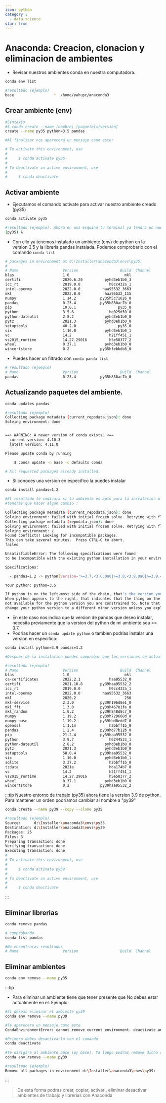 ```yaml
---
icon: python
category :
  - data science
star: true
---
```


# Anaconda: Creacion, clonacion y eliminacion de ambientes

+ Revisar nuestros ambientes conda en nuestra computadora.
```sh
conda env list

#resultado (ejemplo)
base                  *  /home/yahupc/anaconda3
```
## Crear ambiente (env)
```sh
#Sintaxis
#$ conda create --name [nombre] [paquete]=[versión]
create --name py35 python=3.5 pandas

#Al finalizar nos aparecerá un mensaje como este:

# To activate this environment, use
#
#     $ conda activate py35
#
# To deactivate an active environment, use
#
#     $ conda deactivate
```
## Activar ambiente
+ Ejecutamos el comando activate para activar nuestro ambiente creado (py35)

```sh
conda activate py35

#resultado (ejemplo). Ahora en una esquina tu terminal ya tendra un nuevo entorno
(py35) λ
```
+ Con ello ya tenemos instalado un ambiente (env) de python en la version 3.5 y la libreria pandas instalada. Podemos comprobarlo con el comando `conda list`
```sh
# packages in environment at d:\Installer\anaconda3\envs\py35:
#
# Name                    Version                   Build  Channel
blas                      1.0                         mkl
certifi                   2020.6.20          pyhd3eb1b0_3
icc_rt                    2019.0.0             h0cc432a_1
intel-openmp              2022.0.0          haa95532_3663
mkl                       2022.0.0           haa95532_115
numpy                     1.14.2           py35h5c71026_0
pandas                    0.23.4           py35h830ac7b_0
pip                       10.0.1                   py35_0
python                    3.5.6                he025d50_0
python-dateutil           2.8.2              pyhd3eb1b0_0
pytz                      2021.3             pyhd3eb1b0_0
setuptools                40.2.0                   py35_0
six                       1.16.0             pyhd3eb1b0_1
vc                        14.2                 h21ff451_1
vs2015_runtime            14.27.29016          h5e58377_2
wheel                     0.37.1             pyhd3eb1b0_0
wincertstore              0.2              py35hfebbdb8_0
```
+ Puedes hacer un filtrado con `conda panda list`
```sh 
# resultado (ejemplo)
# Name                    Version                   Build  Channel
pandas                    0.23.4           py35h830ac7b_0
```

## Actualizando paquetes del ambiente.
```sh
conda updates pandas

#resultado (ejemplo)
Collecting package metadata (current_repodata.json): done
Solving environment: done


==> WARNING: A newer version of conda exists. <==
  current version: 4.10.3
  latest version: 4.11.0

Please update conda by running

    $ conda update -n base -c defaults conda

# All requested packages already installed.
```
+ Si conoces una version en especifico la puedes instalar
```sh
conda install pandas=1.2

#El resultado te indicara si tu ambiente es apto para la instalacion o si 
#tendras que hacer algun cambio :

Collecting package metadata (current_repodata.json): done
Solving environment: failed with initial frozen solve. Retrying with flexible solve.
Collecting package metadata (repodata.json): done
Solving environment: failed with initial frozen solve. Retrying with flexible solve.
Solving environment: /
Found conflicts! Looking for incompatible packages.
This can take several minutes.  Press CTRL-C to abort.
failed

UnsatisfiableError: The following specifications were found
to be incompatible with the existing python installation in your environment:

Specifications:

  - pandas=1.2 -> python[version='>=3.7,<3.8.0a0|>=3.8,<3.9.0a0|>=3.9,<3.10.0a0']

Your python: python=3.5

If python is on the left-most side of the chain, that's the version you've asked for.
When python appears to the right, that indicates that the thing on the left is somehow
not available for the python version you are constrained to. Note that conda will not
change your python version to a different minor version unless you explicitly specify
```

+ En este caso nos indica que la version de pandas que deseo instalar, necesita previamente que la version del python de mi ambiente sea >= 3.7.
+ Podrias hacer un `conda update python` o tambien podrias instalar una version en especifico:
```sh
conda install python=3.9 pandas=1.2

#Despues de la instalacion puedes comprobar que las versiones se actualizaron:

#resultado (ejemplo)
# Name                    Version                   Build  Channel
blas                      1.0                         mkl
ca-certificates           2022.2.1             haa95532_0
certifi                   2021.10.8        py39haa95532_2
icc_rt                    2019.0.0             h0cc432a_1
intel-openmp              2022.0.0          haa95532_3663
mkl                       2020.2                      256
mkl-service               2.3.0            py39h196d8e1_0
mkl_fft                   1.3.0            py39h46781fe_0
mkl_random                1.0.2            py39h848d8c7_0
numpy                     1.19.2           py39h729668d_0
numpy-base                1.19.2           py39hbd0edd7_0
openssl                   1.1.1m               h2bbff1b_0
pandas                    1.2.4            py39hd77b12b_0
pip                       21.2.4           py39haa95532_0
python                    3.9.7                h6244533_1
python-dateutil           2.8.2              pyhd3eb1b0_0
pytz                      2021.3             pyhd3eb1b0_0
setuptools                58.0.4           py39haa95532_0
six                       1.16.0             pyhd3eb1b0_1
sqlite                    3.37.2               h2bbff1b_0
tzdata                    2021e                hda174b7_0
vc                        14.2                 h21ff451_1
vs2015_runtime            14.27.29016          h5e58377_2
wheel                     0.37.1             pyhd3eb1b0_0
wincertstore              0.2              py39haa95532_2

```
:::tip
Nuestro entorno de trabajo (py35) ahora tiene la version 3.9 de python. 
Para mantener un orden podriamos cambiar al nombre a "py39"
```sh
conda create --name py39 --copy --clone py35

#resultado (ejemplo)
Source:      d:\Installer\anaconda3\envs\py35
Destination: d:\Installer\anaconda3\envs\py39
Packages: 25
Files: 3
Preparing transaction: done
Verifying transaction: done
Executing transaction: done
#
# To activate this environment, use
#
#     $ conda activate py39
#
# To deactivate an active environment, use
#
#     $ conda deactivate

```
:::

## Eliminar librerias
```sh
conda remove pandas

# comprobando 
conda list pandas

#No encontraras resultados
# Name                    Version                   Build  Channel
```
## Eliminar ambientes
```sh
conda env remove --name py35
```
:::tip
+ Para eliminar un ambiente tiene que tener presente que No debes estar actualmente en el.
Ejemplo:
```sh
#Si deseas eliminar el ambiente py39
conda env remove --name py39

#Te aparecera un mensaje como este 
CondaEnvironmentError: cannot remove current environment. deactivate and run conda remove again

#Primero debes desactivarlo con el comando
conda deactivate
 
#Te dirigira al ambiente base (py base). Ya luego podras remove dicho ambiente
conda env remove --name py39

#resultado (ejemplo)
Remove all packages in environment d:\Installer\anaconda3\envs\py39:
```
:::

> De esta forma podras crear, copiar, activar , eliminar desactivar ambientes de trabajo y librerias con Anaconda